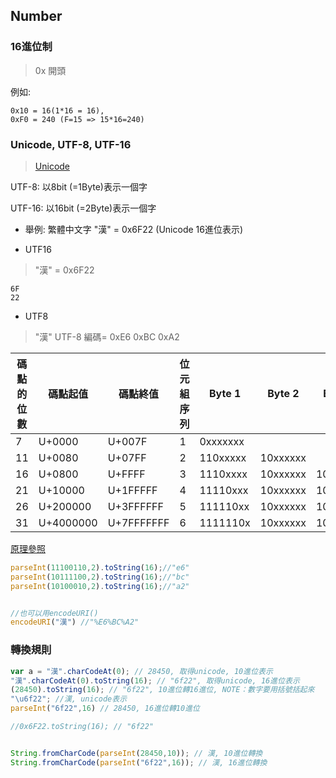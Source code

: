 ## Number

###  16進位制

> 0x 開頭

例如: 
```
0x10 = 16(1*16 = 16), 
0xF0 = 240 (F=15 => 15*16=240)
```


### Unicode, UTF-8, UTF-16 

> [Unicode](https://zh.wikipedia.org/wiki/Unicode)

UTF-8: 以8bit (=1Byte)表示一個字

UTF-16: 以16bit (=2Byte)表示一個字

- 舉例: 繁體中文字 "漢" = 0x6F22 (Unicode 16進位表示)

- UTF16
> "漢" = 0x6F22
```
6F 
22 
```


- UTF8
> "漢" UTF-8 編碼= 0xE6 0xBC 0xA2

|碼點的位數|	碼點起值|	碼點終值|	位元組序列|	Byte 1|	Byte 2|	Byte 3|	Byte 4|	Byte 5|	Byte 6|
|--------|------- |--------|---------|--------|-------|--------|-------|------|-------|
|7       |U+0000|U+007F|	1|	0xxxxxxx||||||
|11      |U+0080|	U+07FF|	2|	110xxxxx|	10xxxxxx|||||
|16|	U+0800|	U+FFFF|	3|	1110xxxx|	10xxxxxx|	10xxxxxx||||
|21|	U+10000|	U+1FFFFF|	4|	11110xxx|	10xxxxxx|	10xxxxxx|	10xxxxxx|||
|26|	U+200000|	U+3FFFFFF|	5|	111110xx|	10xxxxxx|	10xxxxxx|	10xxxxxx|	10xxxxxx||
|31|	U+4000000|	U+7FFFFFFF|	6|	1111110x|	10xxxxxx|	10xxxxxx|	10xxxxxx|	10xxxxxx|	10xxxxxx|


[原理參照]()
```js
parseInt(11100110,2).toString(16);//"e6"
parseInt(10111100,2).toString(16);//"bc"
parseInt(10100010,2).toString(16);//"a2"


//也可以用encodeURI()
encodeURI("漢") //"%E6%BC%A2"
```


### 轉換規則

```js
var a = "漢".charCodeAt(0); // 28450, 取得unicode, 10進位表示
"漢".charCodeAt(0).toString(16); // "6f22", 取得unicode, 16進位表示
(28450).toString(16); // "6f22", 10進位轉16進位, NOTE：數字要用括號括起來
"\u6f22"; //漢, unicode表示
parseInt("6f22",16) // 28450, 16進位轉10進位

//0x6F22.toString(16); // "6f22"


String.fromCharCode(parseInt(28450,10)); // 漢, 10進位轉換
String.fromCharCode(parseInt("6f22",16)); // 漢, 16進位轉換
```

